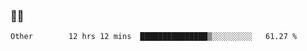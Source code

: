 ### 👨‍💻

<!--START_SECTION:waka-->

```text
Other        12 hrs 12 mins  ███████████████▒░░░░░░░░░   61.27 %
```

<!--END_SECTION:waka-->
